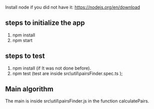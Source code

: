 Install node if you did not have it: https://nodejs.org/en/download

## steps to initialize the app
1. npm install
2. npm start

## steps to test
1. npm install (if It was not done before).
2. npm test (test are inside src\util\pairsFinder.spec.ts );

## Main algorithm
The main is inside src\util\pairsFinder.js in the function calculatePairs.
